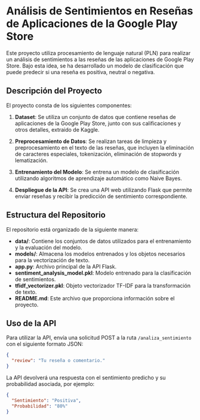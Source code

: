 # Análisis de Sentimientos en Reseñas de Aplicaciones de la Google Play Store

Este proyecto utiliza procesamiento de lenguaje natural (PLN) para realizar un análisis de sentimientos a las reseñas de las aplicaciones de Google Play Store. Bajo esta idea, se ha desarrollado un modelo de clasificación que puede predecir si una reseña es positiva, neutral o negativa.

## Descripción del Proyecto

El proyecto consta de los siguientes componentes:

1. **Dataset**: Se utiliza un conjunto de datos que contiene reseñas de aplicaciones de la Google Play Store, junto con sus calificaciones y otros detalles, extraido de Kaggle.

2. **Preprocesamiento de Datos**: Se realizan tareas de limpieza y preprocesamiento en el texto de las reseñas, que incluyen la eliminación de caracteres especiales, tokenización, eliminación de stopwords y lematización.

3. **Entrenamiento del Modelo**: Se entrena un modelo de clasificación utilizando algoritmos de aprendizaje automático como Naive Bayes.

4. **Despliegue de la API**: Se crea una API web utilizando Flask que permite enviar reseñas y recibir la predicción de sentimiento correspondiente.

## Estructura del Repositorio

El repositorio está organizado de la siguiente manera:

- **data/**: Contiene los conjuntos de datos utilizados para el entrenamiento y la evaluación del modelo.
- **models/**: Almacena los modelos entrenados y los objetos necesarios para la vectorización de texto.
- **app.py**: Archivo principal de la API Flask.
- **sentiment_analysis_model.pkl**: Modelo entrenado para la clasificación de sentimientos.
- **tfidf_vectorizer.pkl**: Objeto vectorizador TF-IDF para la transformación de texto.
- **README.md**: Este archivo que proporciona información sobre el proyecto.

## Uso de la API

Para utilizar la API, envía una solicitud POST a la ruta `/analiza_sentimiento` con el siguiente formato JSON:

```json
{
  "review": "Tu reseña o comentario."
}
```
La API devolverá una respuesta con el sentimiento predicho y su probabilidad asociada, por ejemplo:

```json
{
  "Sentimiento": "Positiva",
  "Probabilidad": "80%"
}
```

